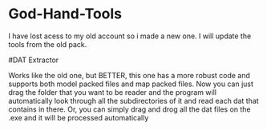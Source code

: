 # God-Hand-Tools

I have lost acess to my old account so i made a new one.
I will update the tools from the old pack.


#DAT Extractor

Works like the old one, but BETTER, this one has a more robust code and supports both model packed files and map packed files.
Now you can just drag the folder that you want to be reader and the program will automatically look through all the subdirectories of it and read each dat that contains in there.
Or, you can simply drag and drog all the dat files on the .exe and it will be processed automatically

